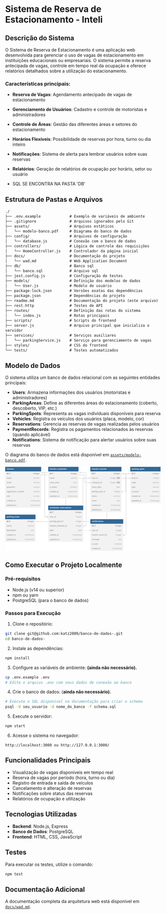 # Sistema de Reserva de Estacionamento - Inteli

## Descrição do Sistema

O Sistema de Reserva de Estacionamento é uma aplicação web desenvolvida para gerenciar o uso de vagas de estacionamento em instituições educacionais ou empresariais. O sistema permite a reserva antecipada de vagas, controle em tempo real da ocupação e oferece relatórios detalhados sobre a utilização do estacionamento.

### Características principais:

- **Reserva de Vagas**: Agendamento antecipado de vagas de estacionamento
- **Gerenciamento de Usuários**: Cadastro e controle de motoristas e administradores
- **Controle de Áreas**: Gestão das diferentes áreas e setores do estacionamento
- **Horários Flexíveis**: Possibilidade de reservas por hora, turno ou dia inteiro
- **Notificações**: Sistema de alerta para lembrar usuários sobre suas reservas
- **Relatórios**: Geração de relatórios de ocupação por horário, setor ou usuário

- SQL SE ENCONTRA NA PASTA 'DB'

## Estrutura de Pastas e Arquivos

```
./
├── .env.example             # Exemplo de variáveis de ambiente
├── .gitignore               # Arquivos ignorados pelo Git
├── assets/                  # Arquivos estáticos
│   └── modelo-banco.pdf     # Diagrama do banco de dados
├── config/                  # Arquivos de configuração
│   └── database.js          # Conexão com o banco de dados
├── controllers/             # Lógica de controle das requisições
│   └── HomeController.js    # Controlador da página inicial
├── docs/                    # Documentação do projeto
│   └── wad.md               # Web Application Document
├── db/                      # Banco sql
│   └── banco.sql            # Arquivo sql
├── jest.config.js           # Configuração de testes
├── models/                  # Definição dos modelos de dados
│   └── User.js              # Modelo de usuário
├── package-lock.json        # Versões exatas das dependências
├── package.json             # Dependências do projeto
├── readme.md                # Documentação do projeto (este arquivo)
├── rest.http                # Testes de API
├── routes/                  # Definição das rotas do sistema
│   └── index.js             # Rotas principais
├── scripts/                 # Scripts do frontend
├── server.js                # Arquivo principal que inicializa o servidor
├── services/                # Serviços auxiliares
│   └── parkingService.js    # Serviço para gerenciamento de vagas
├── styles/                  # CSS do frontend
└── tests/                   # Testes automatizados
```

## Modelo de Dados

O sistema utiliza um banco de dados relacional com as seguintes entidades principais:

- **Users**: Armazena informações dos usuários (motoristas e administradores)
- **ParkingAreas**: Define as diferentes áreas do estacionamento (coberto, descoberto, VIP, etc.)
- **ParkingSpots**: Representa as vagas individuais disponíveis para reserva
- **Vehicles**: Registra os veículos dos usuários (placa, modelo, cor)
- **Reservations**: Gerencia as reservas de vagas realizadas pelos usuários
- **PaymentRecords**: Registra os pagamentos relacionados às reservas (quando aplicável)
- **Notifications**: Sistema de notificação para alertar usuários sobre suas reservas

O diagrama do banco de dados está disponível em <a href="./assets/modelo-banco.pdf">`assets/modelo-banco.pdf`</a>.<br>

<img src="./assets/modelo-banco.svg">

## Como Executar o Projeto Localmente

### Pré-requisitos

- Node.js (v14 ou superior)
- npm ou yarn
- PostgreSQL (para o banco de dados)

### Passos para Execução

1. Clone o repositório:

```bash
git clone git@github.com:katz2009/banco-de-dados-.git
cd banco-de-dados-
```

2. Instale as dependências:

```bash
npm install
```

3. Configure as variáveis de ambiente: **(ainda não necessário).**

```bash
cp .env.example .env
# Edite o arquivo .env com seus dados de conexão ao banco
```

4. Crie o banco de dados: (**ainda não necessário).**

```bash
# Execute o SQL disponível na documentação para criar o schema
psql -U seu_usuario -d nome_do_banco -f schema.sql
```

5. Execute o servidor:

```bash
npm start
```

6. Acesse o sistema no navegador:

```
http://localhost:3000 ou http://127.0.0.1:3000/
```

## Funcionalidades Principais

- Visualização de vagas disponíveis em tempo real
- Reserva de vagas por período (hora, turno ou dia)
- Registro de entrada e saída de veículos
- Cancelamento e alteração de reservas
- Notificações sobre status das reservas
- Relatórios de ocupação e utilização

## Tecnologias Utilizadas

- **Backend**: Node.js, Express
- **Banco de Dados**: PostgreSQL
- **Frontend**: HTML, CSS, JavaScript

## Testes

Para executar os testes, utilize o comando:

```bash
npm test
```

## Documentação Adicional

A documentação completa da arquitetura web está disponível em <a href="./docs/wad.md">`docs/wad.md`</a>.